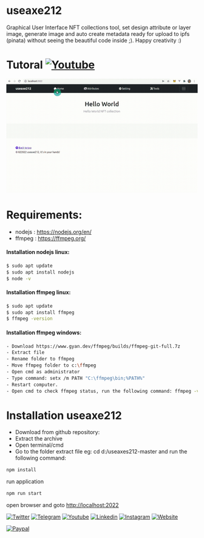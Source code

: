 # useaxe212
Graphical User Interface NFT collections tool, 
set design attribute or layer image, generate image and auto create metadata ready for upload to ipfs (pinata)
without seeing the beautiful code inside ;). Happy creativity :)

# Tutoral [![Youtube](https://img.shields.io/badge/Youtube-red?style=for-the-badge&logo=youtube&logoColor=white)](https://www.youtube.com/watch?v=9owBpSa15aE)

![](useaxe212.gif)



# Requirements:
* nodejs : https://nodejs.org/en/
* ffmpeg : https://ffmpeg.org/


#### Installation nodejs linux:
```sh
$ sudo apt update
$ sudo apt install nodejs
$ node -v
```

#### Installation ffmpeg linux:
```sh
$ sudo apt update
$ sudo apt install ffmpeg
$ ffmpeg -version
```
#### Installation ffmpeg windows:
```sh
- Download https://www.gyan.dev/ffmpeg/builds/ffmpeg-git-full.7z
- Extract file
- Rename folder to ffmpeg
- Move ffmpeg folder to c:\ffmpeg 
- Open cmd as administrator
- Type command: setx /m PATH "C:\ffmpeg\bin;%PATH%"
- Restart computer.
- Open cmd to check ffmpeg status, run the following command: ffmpeg -version
```

# Installation useaxe212

- Download from github repository:
- Extract the archive
- Open terminal/cmd 
- Go to the folder extract file eg: cd d:/useaxes212-master and run the following command: 

```sh
npm install
```
run application
```sh
npm run start
```
open browser and goto [http://localhost:2022](http://localhost:2022/) 


[![Twitter](https://img.shields.io/badge/Twitter-blue?style=for-the-badge&logo=twitter&logoColor=white)](https://twitter.com/yussaqnf) [![Telegram](https://img.shields.io/badge/Telegram-green?style=for-the-badge&logo=telegram&logoColor=white)](https://t.me/yussaqnf) [![Youtube](https://img.shields.io/badge/Youtube-red?style=for-the-badge&logo=youtube&logoColor=white)](https://www.youtube.com/playlist?list=PLCv_rFt7G0yOh9bb5oRe2X7FetMKLebwQ) [![Linkedin](https://img.shields.io/badge/Linkedin-blue?style=for-the-badge&logo=linkedin&logoColor=white)](https://id.linkedin.com/in/yussaq-nurfitrianto-0923936b) [![Instagram](https://img.shields.io/badge/Instagram-purple?style=for-the-badge&logo=instagram&logoColor=white)](https://www.instagram.com/yussaq.nf/)
[![Website](https://img.shields.io/badge/Website-blue?style=for-the-badge&logo=www&logoColor=white)](https://yussaq-nf.com)


[![Paypal](https://img.shields.io/badge/Paypal-blue?style=for-the-badge&logo=paypal&logoColor=white)](paypal.me/yussaq)